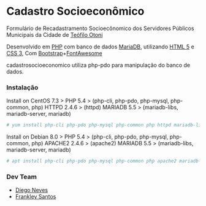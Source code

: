 # Cadastro Socioeconômico
Formulário de Recadastramento Socioecônomico dos Servidores Públicos Municipais da Cidade de [Teófilo Otoni]

Desenvolvido em [PHP] com banco de dados [MariaDB], utilizando [HTML 5] e [CSS 3],
Com [Bootstrap]+[FontAwesome]

cadastrosocioeconomico utiliza php-pdo para manipulação do banco de dados.

### Instalação
Install on CentOS 7.3 >
	PHP 5.4 >
		(php-cli, php-pdo, php-mysql, php-common, php)
	HTTPD 2.4.6 >
		(httpd)
	MARIADB 5.5 >
		(mariadb-libs, mariadb-server, mariadb)
```bash
# yum install php-cli php-pdo php-mysql php-common php httpd mariadb-libs mariadb-server mariadb
```
Install on Debian 8.0 >
	PHP 5.4 >
		(php-cli, php-pdo, php-mysql, php-common, php)
	APACHE2 2.4.6 >
		(apache2)
	MARIADB 5.5 >
		(mariadb-libs, mariadb-server, mariadb)
```bash
# apt install php-cli php-pdo php-mysql php-common php apache2 mariadb-libs mariadb-server mariadb
```


### Dev Team
* [Diego Neves]
* [Frankley Santos]

[Teófilo Otoni]:http://teofilootoni.mg.gov.br
[PHP]:https://php.net
[MariaDB]:https://mariadb.org
[HTML 5]:https://www.w3schools.com/html/html5_intro.asp
[CSS 3]:https://www.w3schools.com/css/css3_intro.asp
[Bootstrap]:http://getbootstrap.com
[FontAwesome]:http://fontawesome.io
[Diego Neves]:https://github.com/diegoaceneves
[Frankley Santos]:https://github.com/frankleysantos
